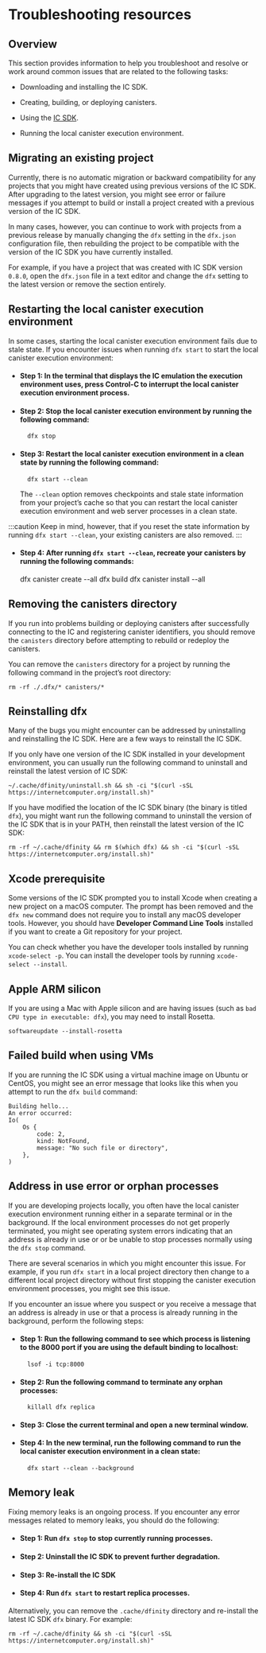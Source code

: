 # Troubleshooting resources

## Overview

This section provides information to help you troubleshoot and resolve or work around common issues that are related to the following tasks:

-   Downloading and installing the IC SDK.

-   Creating, building, or deploying canisters.

-   Using the [IC SDK](../setup/install/index.mdx).

-   Running the local canister execution environment.

## Migrating an existing project

Currently, there is no automatic migration or backward compatibility for any projects that you might have created using previous versions of the IC SDK. After upgrading to the latest version, you might see error or failure messages if you attempt to build or install a project created with a previous version of the IC SDK.

In many cases, however, you can continue to work with projects from a previous release by manually changing the `dfx` setting in the `dfx.json` configuration file, then rebuilding the project to be compatible with the version of the IC SDK you have currently installed.

For example, if you have a project that was created with IC SDK version `0.8.0`, open the `dfx.json` file in a text editor and change the `dfx` setting to the latest version or remove the section entirely.

## Restarting the local canister execution environment

In some cases, starting the local canister execution environment fails due to stale state. If you encounter issues when running `dfx start` to start the local canister execution environment:

- #### Step 1:  In the terminal that displays the IC emulation the execution environment uses, press Control-C to interrupt the local canister execution environment process.

- #### Step 2:  Stop the local canister execution environment by running the following command:

        dfx stop

- #### Step 3:  Restart the local canister execution environment in a clean state by running the following command:

        dfx start --clean

    The `--clean` option removes checkpoints and stale state information from your project’s cache so that you can restart the local canister execution environment and web server processes in a clean state.

:::caution
Keep in mind, however, that if you reset the state information by running `dfx start --clean`, your existing canisters are also removed.
:::

- #### Step 4: After running `dfx start --clean`, recreate your canisters by running the following commands:

    dfx canister create --all
    dfx build
    dfx canister install --all

## Removing the canisters directory

If you run into problems building or deploying canisters after successfully connecting to the IC and registering canister identifiers, you should remove the `canisters` directory before attempting to rebuild or redeploy the canisters.

You can remove the `canisters` directory for a project by running the following command in the project’s root directory:

    rm -rf ./.dfx/* canisters/*

## Reinstalling dfx

Many of the bugs you might encounter can be addressed by uninstalling and reinstalling the IC SDK. Here are a few ways to reinstall the IC SDK.

If you only have one version of the IC SDK installed in your development environment, you can usually run the following command to uninstall and reinstall the latest version of IC SDK:

    ~/.cache/dfinity/uninstall.sh && sh -ci "$(curl -sSL https://internetcomputer.org/install.sh)"

If you have modified the location of the IC SDK binary (the binary is titled `dfx`), you might want run the following command to uninstall the version of the IC SDK that is in your PATH, then reinstall the latest version of the IC SDK:

    rm -rf ~/.cache/dfinity && rm $(which dfx) && sh -ci "$(curl -sSL https://internetcomputer.org/install.sh)"

## Xcode prerequisite

Some versions of the IC SDK prompted you to install Xcode when creating a new project on a macOS computer. The prompt has been removed and the `dfx new` command does not require you to install any macOS developer tools. However, you should have **Developer Command Line Tools** installed if you want to create a Git repository for your project.

You can check whether you have the developer tools installed by running `xcode-select -p`. You can install the developer tools by running `xcode-select --install`.

## Apple ARM silicon
If you are using a Mac with Apple silicon and are having issues (such as `bad CPU type in executable: dfx`), you may need to install Rosetta.

```shell
softwareupdate --install-rosetta 
```

## Failed build when using VMs

If you are running the IC SDK using a virtual machine image on Ubuntu or CentOS, you might see an error message that looks like this when you attempt to run the `dfx build` command:

    Building hello...
    An error occurred:
    Io(
        Os {
            code: 2,
            kind: NotFound,
            message: "No such file or directory",
        },
    )

## Address in use error or orphan processes

If you are developing projects locally, you often have the local canister execution environment running either in a separate terminal or in the background. If the local environment processes do not get properly terminated, you might see operating system errors indicating that an address is already in use or or be unable to stop processes normally using the `dfx stop` command.

There are several scenarios in which you might encounter this issue. For example, if you run `dfx start` in a local project directory then change to a different local project directory without first stopping the canister execution environment processes, you might see this issue.

If you encounter an issue where you suspect or you receive a message that an address is already in use or that a process is already running in the background, perform the following steps:

- #### Step 1:  Run the following command to see which process is listening to the 8000 port if you are using the default binding to localhost:

        lsof -i tcp:8000

- #### Step 2:  Run the following command to terminate any orphan processes:

        killall dfx replica

- #### Step 3:  Close the current terminal and open a new terminal window.

- #### Step 4:  In the new terminal, run the following command to run the local canister execution environment in a clean state:

        dfx start --clean --background

## Memory leak

Fixing memory leaks is an ongoing process. If you encounter any error messages related to memory leaks, you should do the following:

- #### Step 1:  Run `dfx stop` to stop currently running processes.

- #### Step 2:  Uninstall the IC SDK to prevent further degradation.

- #### Step 3:  Re-install the IC SDK

- #### Step 4:  Run `dfx start` to restart replica processes.

Alternatively, you can remove the `.cache/dfinity` directory and re-install the latest IC SDK `dfx` binary. For example:

    rm -rf ~/.cache/dfinity && sh -ci "$(curl -sSL https://internetcomputer.org/install.sh)"
